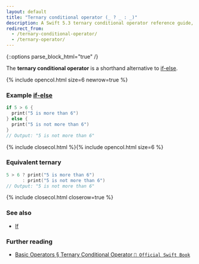 ```yaml
---
layout: default
title: "Ternary conditional operator (_ ? _ : _)"
description: A Swift 5.3 ternary conditional operator reference guide, with an example and a comparison to if-else.
redirect_from:
  - /ternary-conditional-operator/
  - /ternary-operator/
---
```

{::options parse_block_html="true" /}

The **ternary conditional operator** is a shorthand alternative to [if-else](/if).

{% include opencol.html size=6 newrow=true %}

### Example [if-else](\if)

```swift
if 5 > 6 {
  print("5 is more than 6")
} else {
  print("5 is not more than 6")
}
// Output: "5 is not more than 6"
```

{% include closecol.html %}{% include opencol.html size=6 %}

### Equivalent ternary

```swift
5 > 6 ? print("5 is more than 6")
      : print("5 is not more than 6")
// Output: "5 is not more than 6"
```

{% include closecol.html closerow=true %}

### See also

* [If](/if)

### Further reading

* [Basic Operators § Ternary Conditional Operator `📖 Official Swift Book`](https://docs.swift.org/swift-book/LanguageGuide/BasicOperators.html#ID63)
